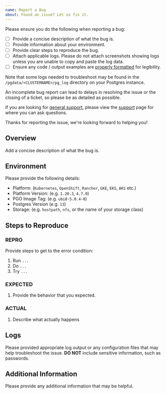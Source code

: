 ```yaml
---
name: Report a Bug
about: Found an issue? Let us fix it.
---
```


Please ensure you do the following when reporting a bug:

- [ ] Provide a concise description of what the bug is.
- [ ] Provide information about your environment.
- [ ] Provide clear steps to reproduce the bug.
- [ ] Attach applicable logs. Please do not attach screenshots showing logs unless you are unable to copy and paste the log data.
- [ ] Ensure any code / output examples are [properly formatted](https://docs.github.com/en/github/writing-on-github/basic-writing-and-formatting-syntax#quoting-code) for legibility.

Note that some logs needed to troubleshoot may be found in the `/pgdata/<CLUSTERNAME>/pg_log` directory on your Postgres instance.

An incomplete bug report can lead to delays in resolving the issue or the closing of a ticket, so please be as detailed as possible.

If you are looking for [general support](https://access.crunchydata.com/documentation/postgres-operator/latest/support/), please view the [support](https://access.crunchydata.com/documentation/postgres-operator/latest/support/) page for where you can ask questions.

Thanks for reporting the issue, we're looking forward to helping you!

## Overview

Add a concise description of what the bug is.

## Environment

Please provide the following details:

- Platform: (`Kubernetes`, `OpenShift`, `Rancher`, `GKE`, `EKS`, `AKS` etc.)
- Platform Version: (e.g. `1.20.3`, `4.7.0`)
- PGO Image Tag: (e.g. `ubi8-5.0.4-0`)
- Postgres Version (e.g. `13`)
- Storage: (e.g. `hostpath`, `nfs`, or the name of your storage class)

## Steps to Reproduce

### REPRO

Provide steps to get to the error condition:

1. Run `...`
1. Do `...`
1. Try `...`

### EXPECTED

1. Provide the behavior that you expected.

### ACTUAL

1. Describe what actually happens

## Logs

Please provided appropriate log output or any configuration files that may help troubleshoot the issue. **DO NOT** include sensitive information, such as passwords.

## Additional Information

Please provide any additional information that may be helpful.

